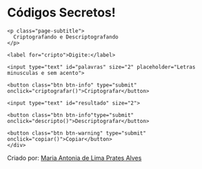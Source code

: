 <!DOCTYPE html>
<html lang="pt-br">

<head>
  <meta charset="UTF-8">
  <meta http-equiv="X-UA-Compatible" content="IE=edge">
  <meta name="viewport" content="width=device-width, initial-scale=1.0">
  <link href="https://cdn.jsdelivr.net/npm/bootstrap@5.1.3/dist/css/bootstrap.min.css" rel="stylesheet" integrity="sha384-1BmE4kWBq78iYhFldvKuhfTAU6auU8tT94WrHftjDbrCEXSU1oBoqyl2QvZ6jIW3" crossorigin="anonymous">
    <title>Criptografia</title>
  <link rel="stylesheet" href="./css/style.css">
</head>

<body>
    <div id="cont">
  <div class="container">
    <h1 class="page-title">
      Códigos Secretos!
    </h1>
    
    <p class="page-subtitle">
      Criptografando e Descriptografando
    </p>
    
    <label for="cripto">Digite:</label>
    
    <input type="text" id="palavras" size="2" placeholder="Letras minusculas e sem acento">
    
    <button class="btn btn-info" type="submit" onclick="criptografar()">Criptografar</button>
    
    <input type="text" id="resultado" size="2">
    
    <button class="btn btn-info"type="submit" onclick="descripto()">Descriptografar</button>
    
    <button class="btn btn-warning" type="submit" onclick="copiar()">Copiar</button>
    </div>
  </div>
  <div class="footer">
  <p>Criado por: <a href="https://github.com/MariaPrates">Maria Antonia de Lima Prates Alves</a></p>
</div>
  
  <script src="./js/script.js"></script>
</body>
</html>


